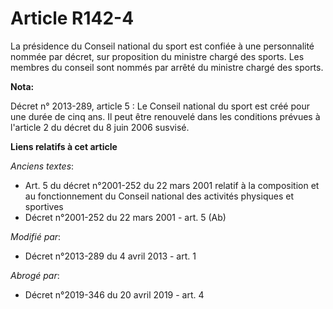 # Article R142-4

La présidence du Conseil national du sport est confiée à une personnalité nommée par décret, sur proposition du ministre
chargé des sports. Les membres du conseil sont nommés par arrêté du ministre chargé des sports.

**Nota:**

Décret n° 2013-289, article 5 : Le Conseil national du sport est créé pour une durée de cinq ans. Il peut être renouvelé dans
les conditions prévues à l'article 2 du décret du 8 juin 2006 susvisé.

**Liens relatifs à cet article**

_Anciens textes_:

  - Art. 5 du décret n°2001-252 du 22 mars 2001 relatif à la composition et au fonctionnement du Conseil national des activités physiques et sportives
  - Décret n°2001-252 du 22 mars 2001 - art. 5 (Ab)

_Modifié par_:

  - Décret n°2013-289 du 4 avril 2013 - art. 1

_Abrogé par_:

  - Décret n°2019-346 du 20 avril 2019 - art. 4
